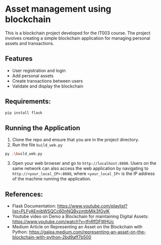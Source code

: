 # Asset management using blockchain

This is a blockchain project developed for the IT003 course. The project involves creating a simple blockchain application for managing personal assets and transactions.

## Features

- User registration and login
- Add personal assets
- Create transactions between users
- Validate and display the blockchain

## Requirements: 
```sh
pip install flask
```
## Running the Application
1. Clone the repo and ensure that you are in the project directory.
2. Run the file `build_web.py`
```sh
py .\build_web.py
```
3. Open your web browser and go to `http://localhost:8080`. Users on the same network can also access the web application by navigating to `http://<your_local_IP>:8080`, where `<your_local_IP>` is the IP address of the machine running the application.

## References: 
- Flask Documentation: https://www.youtube.com/playlist?list=PLFyAEmibWSQCc60nNQByzmtbMjk3fGyIK
- Youtube video on Demo a Blockchain for maintaining Digital Assets: https://www.youtube.com/watch?v=tfnRfDFWHUc
- Medium Article on Representing an Asset on the Blockchain with Python: https://galea.medium.com/representing-an-asset-on-the-blockchain-with-python-2bd9aff7b500
